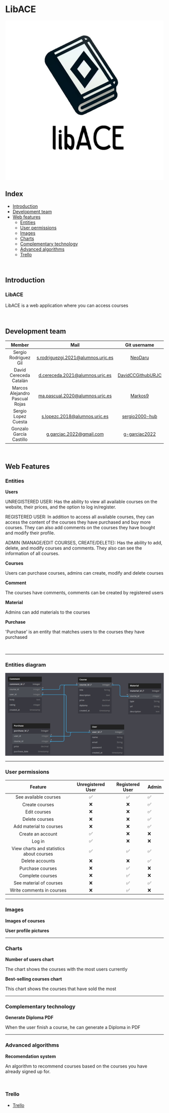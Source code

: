 # LibACE

![LibACE logo](pics/LibACE_logo.jpeg)

<h2>Index</h2>

- [Introduction](#introduction)
- [Development team](#team)
- [Web features](#features)
    - [Entities](#entities)
    - [User permissions](#permissons)
    - [Images](#images)
    - [Charts](#charts)
    - [Complementary technology](#complementary_technology)
    - [Advanced algorithms](algorithm)
    - [Trello](trello)

<br>

<h2 id="intro">Introduction</h2>
<h3>LibACE</h3>

LibACE is a web application where you can access courses


<br>
<h2 id="team">Development team</h2>

| Member | Mail | Git username |
|:-:|:-:|:-:|
|Sergio Rodríguez Gil|s.rodriguezgi.2021@alumnos.urjc.es|[NeoDaru](https://github.com/NeoDaru)|
|David Cereceda Catalán|d.cereceda.2021@alumnos.urjc.es| [DavidCCGithubURJC](https://github.com/DavidCCGithubURJC)|
|Marcos Alejandro Pascual Rojas|ma.pascual.2020@alumnos.urjc.es|[Markos9](https://github.com/Markos9)|
|Sergio Lopez Cuesta|s.lopezc.2018@alumnos.urjc.es|[sergio2000-hub](https://github.com/sergio2000-hub)|
|Gonzalo García Castillo|g.garciac.2022@gmail.com|[g-garciac2022](https://github.com/g-garciac2022)|

<br>

<h2 id="features">Web Features</h2>

<h3 id="entities">Entities</h3>

**Users**

UNREGISTERED USER: Has the ability to view all available courses on the website, their prices, and the option to log in/register.

REGISTERED USER: In addition to access all available courses, they can access the content of the courses they have purchased and buy more courses. They can also add comments on the courses they have bought and modify their profile.

ADMIN (MANAGE/EDIT COURSES, CREATE/DELETE): Has the ability to add, delete, and modify courses and comments. They also can see the information of all courses.


**Courses**

Users can purchase courses, admins can create, modify and delete courses

**Comment**

The courses have comments, comments can be created by registered users

**Material**

Admins can add materials to the courses

**Purchase**

'Purchase' is an entity that matches users to the courses they have purchased

<br>

<hr>

<h3 id="entities_diagram">Entities diagram</h3>

![Entitnes diagram](pics/entities_diagram.jpeg)

<hr>

<h3 id="permissons">User permissions</h3>

| Feature | Unregistered User | Registered User | Admin |
|:-:|:-:|:-:|:--|
|See available courses|✅|✅|✅|
|Create courses|❌|❌|✅|
|Edit courses|❌|❌|✅|
|Delete courses|❌|❌|✅|
|Add material to courses|❌|❌|✅|
|Create an account|✅|❌|❌|
|Log in|✅|❌|❌|
|View charts and statistics about courses|✅|✅|✅|
|Delete accounts|❌|❌|✅|
|Purchase courses|❌|✅|❌|
|Complete courses|❌|✅|❌|
|See material of courses|❌|✅|✅|
|Write comments in courses|❌|✅|❌|

<hr>

<h3 id="images">Images</h3>

**Images of courses**

**User profile pictures**

<hr>

<h3 id="charts">Charts</h3>

**Number of users chart**

The chart shows the courses with the most users currently

**Best-selling courses chart**

This chart shows the courses that have sold the most

<hr>

<h3 id="complementary_technology">Complementary technology</h3>

**Generate Diploma PDF**

When the user finish a course, he can generate a Diploma in PDF

<hr>

<h3 id="algorithm">Advanced algorithms</h3>

**Recomendation system**

An algorithm to recommend courses based on the courses you have already signed up for.

<br>

<h3 id="trello">Trello</h3>

- [Trello](https://trello.com/b/rYpLm9YG/daw-grupo-3)
